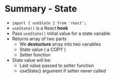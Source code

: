 # Summary - State

- `import { useState } from 'react';`
- `useState()` is a React **hook**
- Pass `useState()` initial value for a state variable
- Returns array of two parts
  - We **destucture** array into two variables
  - State value ( a COPY )
  - Setter function
- State value will be:
  - Last value passed to setter function
  - useState() argument if setter never called
